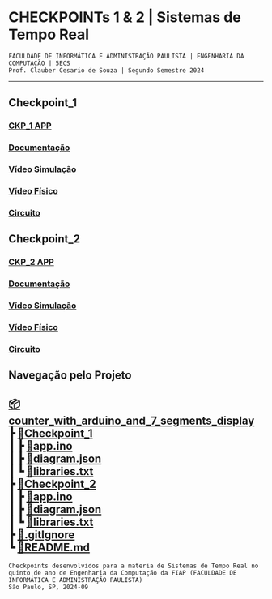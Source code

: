 # CHECKPOINTs 1 & 2 | Sistemas de Tempo Real
`FACULDADE DE INFORMÁTICA E ADMINISTRAÇÃO PAULISTA | ENGENHARIA DA COMPUTAÇÃO | 5ECS`  
`Prof. Clauber Cesario de Souza | Segundo Semestre 2024`    

---

## Checkpoint_1
### [CKP_1 APP](/Checkpoint_1/)  
### [Documentação](https://1drv.ms/w/c/9a5e04166f216283/EUDuyNgmY7pItBBnl2c7xG8BUm9Lx-kga8gMyk11ovhozQ?e=mEBZr5)
### [Vídeo Simulação](https://drive.google.com/file/d/1FxPxD_-bIYpDkQexwF9b6WoZlwtmjpJE/view?usp=sharing)
### [Vídeo Físico](PREENCHER)
### [Circuito](https://wokwi.com/projects/409333311709327361)


## Checkpoint_2
### [CKP_2 APP](/Checkpoint_2/)  
### [Documentação](https://1drv.ms/w/c/9a5e04166f216283/ESoi98FwroxHm2CxZ8k741EBT8NUY6TprXW_HHx1eYPTog?e=g5c1Aa)
### [Vídeo Simulação](https://drive.google.com/file/d/159RY7LM2aGpP7VsIXYmvE1UFdmIgpnbn/view?usp=drive_link)
### [Vídeo Físico](https://drive.google.com/file/d/17hyeheiRjyy4L2enwrK_XQ2z2O3x1pO1/view?usp=sharing)
### [Circuito](https://wokwi.com/projects/409942316146904065)

## Navegação pelo Projeto  
[📦counter_with_arduino_and_7_segments_display](/README.md)  
 ┣ [📂Checkpoint_1](/Checkpoint_1/)  
 ┃ ┣ [📜app.ino](/Checkpoint_1/app.ino)  
 ┃ ┣ [📜diagram.json](/Checkpoint_1/diagram.json)   
 ┃ ┗ [📜libraries.txt](/Checkpoint_1/libraries.txt)   
 ┣ [📂Checkpoint_2](/Checkpoint_2/)     
 ┃ ┣ [📜app.ino](/Checkpoint_2/app.ino)   
 ┃ ┣ [📜diagram.json](/Checkpoint_2/diagram.json)     
 ┃ ┗ [📜libraries.txt](/Checkpoint_2/libraries.txt)     
 ┣ [📜.gitIgnore](/\.gitIgnore)     
 ┗ [📜README.md](/README.md)     
---
``Checkpoints desenvolvidos para a materia de Sistemas de Tempo Real no quinto de ano de Engenharia da Computação da FIAP (FACULDADE DE INFORMÁTICA E ADMINISTRAÇÃO PAULISTA)``  
`São Paulo, SP, 2024-09`